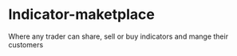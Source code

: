 # Indicator-maketplace
Where any trader can share, sell or buy indicators and mange their customers
